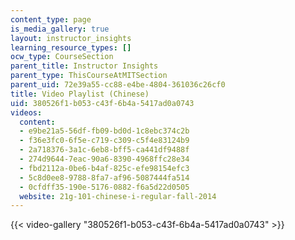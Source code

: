 ```yaml
---
content_type: page
is_media_gallery: true
layout: instructor_insights
learning_resource_types: []
ocw_type: CourseSection
parent_title: Instructor Insights
parent_type: ThisCourseAtMITSection
parent_uid: 72e39a55-cc88-e4be-4804-361036c26cf0
title: Video Playlist (Chinese)
uid: 380526f1-b053-c43f-6b4a-5417ad0a0743
videos:
  content:
  - e9be21a5-56df-fb09-bd0d-1c8ebc374c2b
  - f36e3fc0-6f5e-c719-c309-c5f4e83124b9
  - 2a718376-3a1c-6eb8-bff5-ca441df9488f
  - 274d9644-7eac-90a6-8390-4968ffc28e34
  - fbd2112a-0be6-b4af-825c-efe98154efc3
  - 5c8d0ee8-9788-8fa7-af96-5087444fa514
  - 0cfdff35-190e-5176-0882-f6a5d22d0505
  website: 21g-101-chinese-i-regular-fall-2014
---
```



{{< video-gallery "380526f1-b053-c43f-6b4a-5417ad0a0743" >}}

